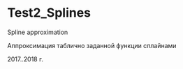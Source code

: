 # Test2_Splines
Spline approximation

Аппроксимация таблично заданной функции сплайнами

2017..2018 г.
